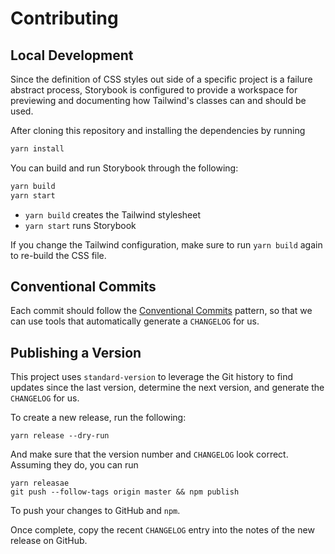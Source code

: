 # Contributing

## Local Development

Since the definition of CSS styles out side of a specific project is a failure abstract process, Storybook is configured to provide a workspace for previewing and documenting how Tailwind's classes can and should be used.

After cloning this repository and installing the dependencies by running

```bash
yarn install
```

You can build and run Storybook through the following:

```bash
yarn build
yarn start
```

- `yarn build` creates the Tailwind stylesheet
- `yarn start` runs Storybook

If you change the Tailwind configuration, make sure to run `yarn build` again to re-build the CSS file.

## Conventional Commits

Each commit should follow the [Conventional Commits](https://www.conventionalcommits.org/en/v1.0.0/) pattern, so that we can use tools that automatically generate a `CHANGELOG` for us.

## Publishing a Version

This project uses `standard-version` to leverage the Git history to find updates since the last version, determine the next version, and generate the `CHANGELOG` for us.

To create a new release, run the following:

```
yarn release --dry-run
```

And make sure that the version number and `CHANGELOG` look correct. Assuming they do, you can run

```
yarn releasae
git push --follow-tags origin master && npm publish
```

To push your changes to GitHub and `npm`.

Once complete, copy the recent `CHANGELOG` entry into the notes of the new release on GitHub.
